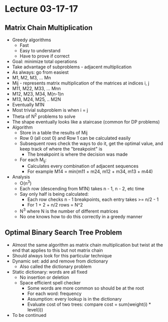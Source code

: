 # Lecture 03-17-17

## Matrix Chain Multiplication
- Greedy algorithms
     - Fast
     - Easy to understand
     - Have to prove if correct
- Goal: minimize total operations
- Take advantage of subproblems - adjacent multiplication
- As always: go from easiest
- M1, M2, M3, ... Mn
- Mij - represents matrix multiplication of the matrices at indices i, j
- M11, M22, M33, ... Mnn
- M12, M23, M34, M(n-1)n
- M13, M24, M25, .. M2N
- Eventually M1N
- Most trivial subproblem is when i = j
- Theta of N<sup>2</sup> problems to solve
- The shape eventually looks like a staircase (common for DP problems)
- Algorithm
    - Store in a table the results of Mij
    - Row 0 (all cost 0) and Row 1 can be calculated easily
    - Subsequent rows check the ways to do it, get the optimal value, and keep track of where the "breakpoint" is
        - The breakpoint is where the decision was made
    - For each M<sub>ij</sub>: 
        - Calculates every combination of adjacent sequences
        - For example M14 = min(m11 + m24, m12 + m34, m13 + m44)
- Analysis
    - O(n<sup>3</sup>)
    - Each row (descending from M1N) takes n - 1, n - 2, etc time
    - Say only half is being calculated:
        - Each row checks n - 1 breakpoints, each entry takes >= n/2 - 1
        - For 1 + 2 + n/2 rows = N^2
    - N<sup>3</sup> where N is the number of different matrices
    - No one knows how to do this correctly in a greedy manner

## Optimal Binary Search Tree Problem
- Almost the same algorithm as matrix chain multiplication but twist at the end that applies to this but not matrix chain 
- Should always look for this particular technique
- Dynamic set: add and remove from dictionary
    - Also called the dictionary problem
- Static dictionary: words are all fixed
    - No insertion or deletion
    - Space efficient spell checker
        - Some words are more common so should be at the root
        - For each word: frequency
        - Assumption: every lookup is in the dictionary
        - Evaluate cost of two trees: compare cost = sum(weight(i) * level(i))
- To be continued